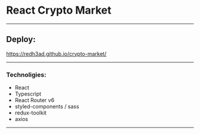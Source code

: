# React Crypto Market

---

## Deploy:

https://redh3ad.github.io/crypto-market/

---

### Technoligies:

- React
- Typescript
- React Router v6
- styled-components / sass
- redux-toolkit
- axios

---
